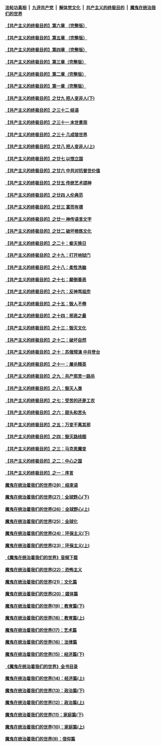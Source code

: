 ####  [法轮功真相](../../../../basic/blob/master/README.md?t=06182202) &nbsp;|&nbsp; [九评共产党](../../../../9ping.md/blob/master/README.md?t=06182202) &nbsp;|&nbsp; [解体党文化](../../../../jtdwh.md/blob/master/README.md?t=06182202)  &nbsp;|&nbsp; [共产主义的终极目的](../../../../gczydzjmd.md/blob/master/README.md?t=06182202) &nbsp;|&nbsp; [魔鬼在统治我们的世界](../../../../mgztzwmdsj.md/blob/master/README.md?t=06182202) 

#### [【共产主义的终极目的】第六章 （完整版）](../pages/nsc422/n11428913.md?t=06182202) 

#### [【共产主义的终极目的】第五章 （完整版）](../pages/nsc422/n11428912.md?t=06182202) 

#### [【共产主义的终极目的】第四章 （完整版）](../pages/nsc422/n11428907.md?t=06182202) 

#### [【共产主义的终极目的】第三章（完整版）](../pages/nsc422/n11428848.md?t=06182202) 

#### [【共产主义的终极目的】第二章（完整版）](../pages/nsc422/n11428831.md?t=06182202) 

#### [【共产主义的终极目的】第一章（完整版）](../pages/nsc422/n11417651.md?t=06182202) 

#### [【共产主义的终极目的】之廿九 把人变非人(下)](../pages/nsc422/n11344140.md?t=06182202) 

#### [【共产主义的终极目的】之三十二 结语](../pages/nsc422/n11360535.md?t=06182202) 

#### [【共产主义的终极目的】之三十一 末世景观](../pages/nsc422/n11351129.md?t=06182202) 

#### [【共产主义的终极目的】之三十 几成狼世界](../pages/nsc422/n11348280.md?t=06182202) 

#### [【共产主义的终极目的】之廿八 把人变非人(上)](../pages/nsc422/n11340492.md?t=06182202) 

#### [【共产主义的终极目的】之廿七 以恨立国](../pages/nsc422/n11336944.md?t=06182202) 

#### [【共产主义的终极目的】之廿六 中共对抗普世价值](../pages/nsc422/n11324785.md?t=06182202) 

#### [【共产主义的终极目的】之廿五 传统艺术颂神](../pages/nsc422/n11296396.md?t=06182202) 

#### [【共产主义的终极目的】之廿四 人伦典范](../pages/nsc422/n11296397.md?t=06182202) 

#### [【共产主义的终极目的】之廿三 富而有德](../pages/nsc422/n11283598.md?t=06182202) 

#### [【共产主义的终极目的】之廿一 神传语言文字](../pages/nsc422/n11263265.md?t=06182202) 

#### [【共产主义的终极目的】之廿二 破坏修炼文化](../pages/nsc422/n11245728.md?t=06182202) 

#### [【共产主义的终极目的】之二十：偷天换日](../pages/nsc422/n11238846.md?t=06182202) 

#### [【共产主义的终极目的】之十九：打开地狱门](../pages/nsc422/n11206376.md?t=06182202) 

#### [【共产主义的终极目的】之十八：柔性洗脑](../pages/nsc422/n11199994.md?t=06182202) 

#### [【共产主义的终极目的】之十七：颠倒善恶](../pages/nsc422/n11179782.md?t=06182202) 

#### [【共产主义的终极目的】之十六：反神骂祖宗](../pages/nsc422/n11166798.md?t=06182202) 

#### [【共产主义的终极目的】之十五：毁人不倦](../pages/nsc422/n11166792.md?t=06182202) 

#### [【共产主义的终极目的】之十四：邪恶之最](../pages/nsc422/n11150249.md?t=06182202) 

#### [【共产主义的终极目的】之十三：毁灭文化](../pages/nsc422/n11135227.md?t=06182202) 

#### [【共产主义的终极目的】之十二：破坏自然](../pages/nsc422/n11135214.md?t=06182202) 

#### [【共产主义的终极目的】之十：苏俄预演 中共登台](../pages/nsc422/n11118424.md?t=06182202) 

#### [【共产主义的终极目的】之十一：屠杀精英](../pages/nsc422/n11118442.md?t=06182202) 

#### [【共产主义的终极目的】之九：共产邪灵一路杀](../pages/nsc422/n11114139.md?t=06182202) 

#### [【共产主义的终极目的】之八：毁灭人类](../pages/nsc422/n11108503.md?t=06182202) 

#### [【共产主义的终极目的】之七：受苦的还是工农](../pages/nsc422/n11101809.md?t=06182202) 

#### [【共产主义的终极目的】之六：甜头和苦头](../pages/nsc422/n11096971.md?t=06182202) 

#### [【共产主义的终极目的】之五：万变不离其邪](../pages/nsc422/n11091285.md?t=06182202) 

#### [【共产主义的终极目的】之四：毁灭路线图](../pages/nsc422/n11086284.md?t=06182202) 

#### [【共产主义的终极目的】之三：马克思魔变](../pages/nsc422/n11061941.md?t=06182202) 

#### [【共产主义的终极目的】之二：中心之国](../pages/nsc422/n11047728.md?t=06182202) 

#### [【共产主义的终极目的】之一：序言](../pages/nsc422/n11086077.md?t=06182202) 

#### [魔鬼在统治着我们的世界(28)：结束语](../pages/nsc422/n10936246.md?t=06182202) 

#### [魔鬼在统治着我们的世界(27)：全球野心(下)](../pages/nsc422/n10928319.md?t=06182202) 

#### [魔鬼在统治着我们的世界(26)：全球野心(上)](../pages/nsc422/n10900318.md?t=06182202) 

#### [魔鬼在统治着我们的世界(25)：全球化](../pages/nsc422/n10788205.md?t=06182202) 

#### [魔鬼在统治着我们的世界(24)：环保主义(下)](../pages/nsc422/n10695307.md?t=06182202) 

#### [魔鬼在统治着我们的世界(23)：环保主义(上)](../pages/nsc422/n10688613.md?t=06182202) 

#### [《魔鬼在统治着我们的世界》音频下载](../pages/nsc422/n10635553.md?t=06182202) 

#### [魔鬼在统治着我们的世界(22)：恐怖主义](../pages/nsc422/n10614727.md?t=06182202) 

#### [魔鬼在统治着我们的世界(21)：文化篇](../pages/nsc422/n10597706.md?t=06182202) 

#### [魔鬼在统治着我们的世界(20)：媒体篇](../pages/nsc422/n10586579.md?t=06182202) 

#### [魔鬼在统治着我们的世界(19)：教育篇(下)](../pages/nsc422/n10564808.md?t=06182202) 

#### [魔鬼在统治着我们的世界(18)：教育篇(上)](../pages/nsc422/n10526970.md?t=06182202) 

#### [魔鬼在统治着我们的世界(17)：艺术篇](../pages/nsc422/n10499093.md?t=06182202) 

#### [魔鬼在统治着我们的世界(16)：法律篇](../pages/nsc422/n10485969.md?t=06182202) 

#### [魔鬼在统治着我们的世界(15)：经济篇(下)](../pages/nsc422/n10469975.md?t=06182202) 

#### [《魔鬼在统治着我们的世界》全书目录](../pages/nsc422/n10464261.md?t=06182202) 

#### [魔鬼在统治着我们的世界(14)：经济篇(上)](../pages/nsc422/n10457370.md?t=06182202) 

#### [魔鬼在统治着我们的世界(13)：政治篇(下)](../pages/nsc422/n10448270.md?t=06182202) 

#### [魔鬼在统治着我们的世界(12)：政治篇(上)](../pages/nsc422/n10444576.md?t=06182202) 

#### [魔鬼在统治着我们的世界(11)：家庭篇(下)](../pages/nsc422/n10440961.md?t=06182202) 

#### [魔鬼在统治着我们的世界(10)：家庭篇(上)](../pages/nsc422/n10435448.md?t=06182202) 

#### [魔鬼在统治着我们的世界(9)：信仰篇](../pages/nsc422/n10432159.md?t=06182202) 

